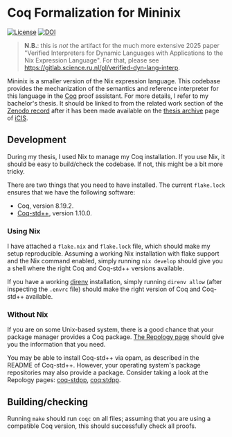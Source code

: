 Coq Formalization for Mininix
=============================

[![License](https://img.shields.io/badge/License-BSD_3--Clause-blue.svg)](https://opensource.org/licenses/BSD-3-Clause)
[![DOI](https://zenodo.org/badge/DOI/10.5281/zenodo.12208115.svg)](https://doi.org/10.5281/zenodo.12208115)

> __N.B.__: this is *not* the artifact for the much more extensive 2025 paper "Verified Interpreters for Dynamic Languages with Applications to the Nix Expression Language".
> For that, please see https://gitlab.science.ru.nl/pl/verified-dyn-lang-interp.

Mininix is a smaller version of the Nix expression language. This codebase
provides the mechanization of the semantics and reference interpreter for this
language in the [Coq](https://coq.inria.fr/) proof assistant. For more details,
I refer to my bachelor's thesis. It should be linked to from the related work
section of the [Zenodo record](https://zenodo.org/records/12208115) after it
has been made available on the [thesis
archive](https://www.cs.ru.nl/bachelors-theses/) page of
[iCIS](https://www.ru.nl/en/institute-for-computing-and-information-sciences).

## Development

During my thesis, I used Nix to manage my Coq installation. If you use Nix, it
should be easy to build/check the codebase. If not, this might be a bit more
tricky.

There are two things that you need to have installed. The current `flake.lock`
ensures that we have the following software:

- Coq, version 8.19.2.
- [Coq-std++](https://gitlab.mpi-sws.org/iris/stdpp), version 1.10.0.

### Using Nix

I have attached a `flake.nix` and `flake.lock` file, which should make my setup
reproducible. Assuming a working Nix installation with flake support and the
Nix command enabled, simply running `nix develop` should give you a shell where
the right Coq and Coq-std++ versions available.

If you have a working [direnv](https://direnv.net/) installation, simply
running `direnv allow` (after inspecting the `.envrc` file) should make the
right version of Coq and Coq-std++ available.

### Without Nix

If you are on some Unix-based system, there is a good chance that your package
manager provides a Coq package. [The Repology
page](https://repology.org/project/coq/versions) should give you the
information that you need.

You may be able to install Coq-std++ via opam, as described in the README of
Coq-std++. However, your operating system's package repositories may also
provide a package. Consider taking a look at the Repology pages:
[coq-stdpp](https://repology.org/project/coq-stdpp/versions),
[coq:stdpp](https://repology.org/project/coq:stdpp/versions).

## Building/checking

Running `make` should run `coqc` on all files; assuming that you are using a
compatible Coq version, this should successfully check all proofs.
